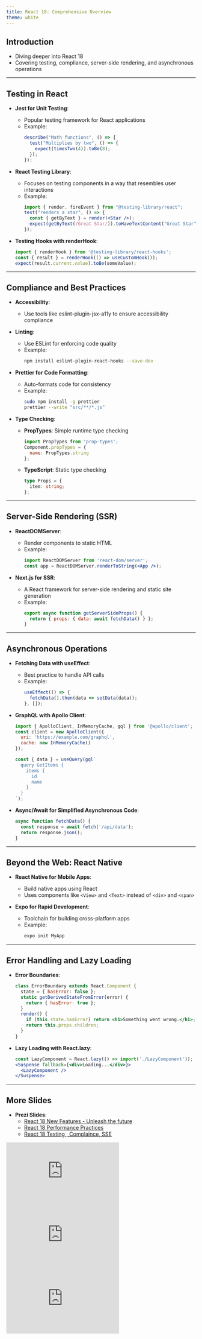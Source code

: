 ```yaml
---
title: React 18: Comprehensive Overview
theme: white
---
```


## Introduction

- Diving deeper into React 18
- Covering testing, compliance, server-side rendering, and asynchronous operations

---

## Testing in React

- **Jest for Unit Testing**:
  - Popular testing framework for React applications
  - Example:
    ```jsx
    describe("Math functions", () => {
      test("Multiplies by two", () => {
        expect(timesTwo(4)).toBe(8);
      });
    });
    ```

- **React Testing Library**:
  - Focuses on testing components in a way that resembles user interactions
  - Example:
    ```jsx
    import { render, fireEvent } from "@testing-library/react";
    test("renders a star", () => {
      const { getByText } = render(<Star />);
      expect(getByText(/Great Star/)).toHaveTextContent("Great Star");
    });
    ```

- **Testing Hooks with renderHook**:
  ```jsx
  import { renderHook } from '@testing-library/react-hooks';
  const { result } = renderHook(() => useCustomHook());
  expect(result.current.value).toBe(someValue);
  ```

---

## Compliance and Best Practices

- **Accessibility**:
  - Use tools like eslint-plugin-jsx-a11y to ensure accessibility compliance

- **Linting**:
  - Use ESLint for enforcing code quality
  - Example:
    ```bash
    npm install eslint-plugin-react-hooks --save-dev
    ```

- **Prettier for Code Formatting**:
  - Auto-formats code for consistency
  - Example:
    ```bash
    sudo npm install -g prettier
    prettier --write "src/**/*.js"
    ```

- **Type Checking**:
  - **PropTypes**: Simple runtime type checking
    ```jsx
    import PropTypes from 'prop-types';
    Component.propTypes = {
      name: PropTypes.string
    };
    ```

  - **TypeScript**: Static type checking
    ```typescript
    type Props = {
      item: string;
    };
    ```

---

## Server-Side Rendering (SSR)

- **ReactDOMServer**:
  - Render components to static HTML
  - Example:
    ```jsx
    import ReactDOMServer from 'react-dom/server';
    const app = ReactDOMServer.renderToString(<App />);
    ```

- **Next.js for SSR**:
  - A React framework for server-side rendering and static site generation
  - Example:
    ```jsx
    export async function getServerSideProps() {
      return { props: { data: await fetchData() } };
    }
    ```

---

## Asynchronous Operations

- **Fetching Data with useEffect**:
  - Best practice to handle API calls
  - Example:
    ```jsx
    useEffect(() => {
      fetchData().then(data => setData(data));
    }, []);
    ```

- **GraphQL with Apollo Client**:
  ```jsx
  import { ApolloClient, InMemoryCache, gql } from '@apollo/client';
  const client = new ApolloClient({
    uri: 'https://example.com/graphql',
    cache: new InMemoryCache()
  });

  const { data } = useQuery(gql`
    query GetItems {
      items {
        id
        name
      }
    }
  `);
  ```

- **Async/Await for Simplified Asynchronous Code**:
  ```jsx
  async function fetchData() {
    const response = await fetch('/api/data');
    return response.json();
  }
  ```

---

## Beyond the Web: React Native

- **React Native for Mobile Apps**:
  - Build native apps using React
  - Uses components like `<View>` and `<Text>` instead of `<div>` and `<span>`

- **Expo for Rapid Development**:
  - Toolchain for building cross-platform apps
  - Example:
    ```bash
    expo init MyApp
    ```

---

## Error Handling and Lazy Loading

- **Error Boundaries**:
  ```jsx
  class ErrorBoundary extends React.Component {
    state = { hasError: false };
    static getDerivedStateFromError(error) {
      return { hasError: true };
    }
    render() {
      if (this.state.hasError) return <h1>Something went wrong.</h1>;
      return this.props.children;
    }
  }
  ```

- **Lazy Loading with React.lazy**:
  ```jsx
  const LazyComponent = React.lazy(() => import('./LazyComponent'));
  <Suspense fallback={<div>Loading...</div>}>
    <LazyComponent />
  </Suspense>
  ```

---

## More Slides

- **Prezi Slides**:
  - [React 18 New Features - Unleash the future](https://prezi.com/view/UZbu7UZqCLAMzyYlg9Um/)
  - [React 18 Performance Practices](https://prezi.com/view/DF6bz4yIdXALaYIIIeCe/)
  - [React 18 Testing , Complaince, SSE](https://prezi.com/view/QxDsy9QRSssyJwjxwNWp/)

<iframe src="https://prezi.com/p/embed/UZbu7UZqCLAMzyYlg9Um/" id="iframe_container" frameborder="0" webkitallowfullscreen="" mozallowfullscreen="" allowfullscreen="" allow="autoplay; fullscreen" height="169" width="300"></iframe>
<iframe src="https://prezi.com/p/embed/DF6bz4yIdXALaYIIIeCe/" id="iframe_container" frameborder="0" webkitallowfullscreen="" mozallowfullscreen="" allowfullscreen="" allow="autoplay; fullscreen" height="169" width="300"></iframe>
<iframe src="https://prezi.com/p/embed/QxDsy9QRSssyJwjxwNWp/" id="iframe_container" frameborder="0" webkitallowfullscreen="" mozallowfullscreen="" allowfullscreen="" allow="autoplay; fullscreen" height="169" width="300"></iframe>
